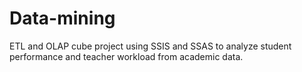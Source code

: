 # Data-mining
ETL and OLAP cube project using SSIS and SSAS to analyze student performance and teacher workload from academic data.
